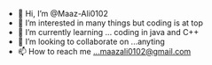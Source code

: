 - 👋 Hi, I’m @Maaz-Ali0102
- 👀 I’m interested in many things but coding is at top
- 🌱 I’m currently learning ... coding in java and C++
- 💞️ I’m looking to collaborate on ...anyting
- 📫 How to reach me ...maazali0102@gmail.com

<!---
Maaz-Ali0102/Maaz-Ali0102 is a ✨ special ✨ repository because its `README.md` (this file) appears on your GitHub profile.
You can click the Preview link to take a look at your changes.
--->
